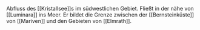 Abfluss des [[Kristallsee]]s im südwestlichen Gebiet. Fließt in der nähe von [[Luminara]] ins Meer. Er bildet die Grenze zwischen der [[Bernsteinküste]] von [[Mariven]] und den Gebieten von [[Elmrath]].